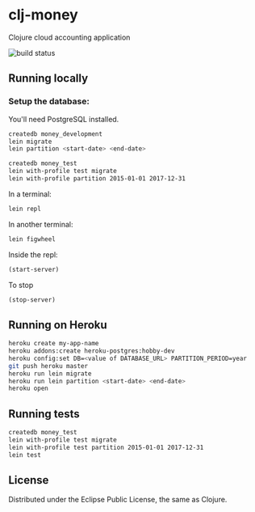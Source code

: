 # clj-money
Clojure cloud accounting application

![build status](https://github.com/dgknght/clj-money/actions/workflows/clojure.yml/badge.svg)

## Running locally

### Setup the database:
You'll need PostgreSQL installed.

```bash
createdb money_development
lein migrate
lein partition <start-date> <end-date>

createdb money_test
lein with-profile test migrate
lein with-profile partition 2015-01-01 2017-12-31
```

In a terminal:
```bash
lein repl
```
In another terminal:
```bash
lein figwheel
```

Inside the repl:
```clojure
(start-server)
```

To stop
```clojure
(stop-server)
```

## Running on Heroku
```bash
heroku create my-app-name
heroku addons:create heroku-postgres:hobby-dev
heroku config:set DB=<value of DATABASE_URL> PARTITION_PERIOD=year
git push heroku master
heroku run lein migrate
heroku run lein partition <start-date> <end-date>
heroku open
```

## Running tests
```bash
createdb money_test
lein with-profile test migrate
lein with-profile test partition 2015-01-01 2017-12-31
lein test
```

## License
Distributed under the Eclipse Public License, the same as Clojure.
